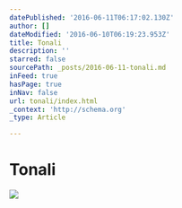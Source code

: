 ```yaml
---
datePublished: '2016-06-11T06:17:02.130Z'
author: []
dateModified: '2016-06-10T06:19:23.953Z'
title: Tonali
description: ''
starred: false
sourcePath: _posts/2016-06-11-tonali.md
inFeed: true
hasPage: true
inNav: false
url: tonali/index.html
_context: 'http://schema.org'
_type: Article

---
```

# Tonali
![](https://the-grid-user-content.s3-us-west-2.amazonaws.com/6d0a8969-2916-4092-9ae4-952bdfb56ee5.jpg)